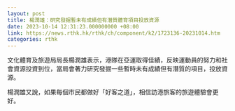 ```yaml
---
layout: post
title: 楊潤雄：研究發掘暫未有成績但有潛質體育項目投放資源
date: 2023-10-14 12:31:23.000000000 +08:00
link: https://news.rthk.hk/rthk/ch/component/k2/1723136-20231014.htm
categories: rthk
---
```


文化體育及旅遊局局長楊潤雄表示，港隊在亞運取得佳績，反映運動員的努力和社會資源投資到位，當局會著力研究發掘一些暫時未有成績但有潛質的項目，投放資源。

楊潤雄又說，如果每個市民都做好「好客之道」，相信訪港旅客的旅遊體驗會更好。
